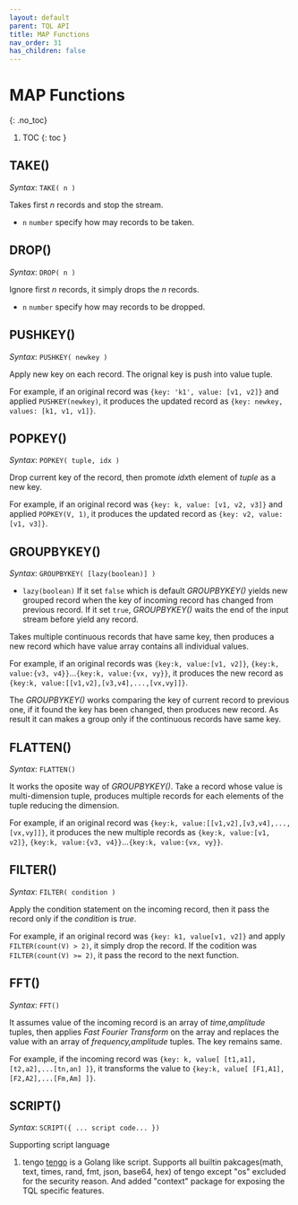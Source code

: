 ```yaml
---
layout: default
parent: TQL API
title: MAP Functions
nav_order: 31
has_children: false
---
```


# MAP Functions
{: .no_toc}

1. TOC
{: toc }


## TAKE()

*Syntax*: `TAKE( n )`

Takes first *n* records and stop the stream.

- `n` `number` specify how may records to be taken.

## DROP()

*Syntax*: `DROP( n )`

Ignore first *n* records, it simply drops the *n* records.

- `n` `number` specify how may records to be dropped.

## PUSHKEY()

*Syntax*: `PUSHKEY( newkey )`

Apply new key on each record. The orignal key is push into value tuple.

For example, if an original record was `{key: 'k1', value: [v1, v2]}` and applied `PUSHKEY(newkey)`, it produces the updated record as `{key: newkey, values: [k1, v1, v1]}`.

## POPKEY()

*Syntax*: `POPKEY( tuple, idx )`

Drop current key of the record, then promote *idx*th element of *tuple* as a new key.

For example, if an original record was `{key: k, value: [v1, v2, v3]}` and applied `POPKEY(V, 1)`, it produces the updated record as `{key: v2, value:[v1, v3]}`.

## GROUPBYKEY()

*Syntax*: `GROUPBYKEY( [lazy(boolean)] )`

- `lazy(boolean)` If it set `false` which is default *GROUPBYKEY()* yields new grouped record when the key of incoming record has changed from previous record. If it set `true`, *GROUPBYKEY()* waits the end of the input stream before yield any record. 

Takes multiple continuous records that have same key, then produces a new record which have value array contains all individual values.

For example, if an original records was `{key:k, value:[v1, v2]}`, `{key:k, value:{v3, v4}}`...`{key:k, value:{vx, vy}}`, it produces the new record as `{key:k, value:[[v1,v2],[v3,v4],...,[vx,vy]]}`.

The *GROUPBYKEY()* works comparing the key of current record to previous one, if it found the key has been changed, then produces new record. As result it can makes a group only if the continuous records have same key.

## FLATTEN()

*Syntax*: `FLATTEN()`

It works the oposite way of *GROUPBYKEY()*. Take a record whose value is multi-dimension tuple, produces multiple records for each elements of the tuple reducing the dimension.

For example, if an original record was `{key:k, value:[[v1,v2],[v3,v4],...,[vx,vy]]}`, it produces the new multiple records as `{key:k, value:[v1, v2]}`, `{key:k, value:{v3, v4}}`...`{key:k, value:{vx, vy}}`.

## FILTER()

*Syntax*: `FILTER( condition )`

Apply the condition statement on the incoming record, then it pass the record only if the *condition* is *true*.

For example, if an original record was `{key: k1, value[v1, v2]}` and apply `FILTER(count(V) > 2)`, it simply drop the record. If the codition was `FILTER(count(V) >= 2)`, it pass the record to the next function.

## FFT()

*Syntax*: `FFT()`

It assumes value of the incoming record is an array of *time,amplitude* tuples, then applies *Fast Fourier Transform* on the array and replaces the value with an array of *frequency,amplitude* tuples. The key remains same.

For example, if the incoming record was `{key: k, value[ [t1,a1],[t2,a2],...[tn,an] ]}`, it transforms the value to `{key:k, value[ [F1,A1], [F2,A2],...[Fm,Am] ]}`.

## SCRIPT()

*Syntax*: `SCRIPT({ ... script code... })`

Supporting script language

1. tengo
 [tengo](https://github.com/d5/tengo) is a Golang like script.
 Supports all builtin pakcages(math, text, times, rand, fmt, json, base64, hex) of tengo except "os" excluded for the security reason.
 And added "context" package for exposing the TQL specific features.